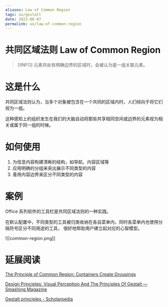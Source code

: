 ```yaml
---
aliases: Law of Common Region
tags: ux/gestalt
date: 2023-06-07
permalink: ux/law-of-common-region
---
```

# 共同区域法则 Law of Common Region

> [!INFO] 元素共处有明确边界的区域时，会被认为是一组关联元素。

# 这是什么

共同区域法则认为，当多个对象被包含在一个共同的区域内时，人们倾向于将它们视为一组。

这种感知上的组织发生在我们的大脑自动将那些共享相同空间或边界的元素视为相关或属于同一组的时候。

# 如何使用

1. 为信息内容构建清晰的结构，如导航、内容区域等  
2. 应用明确的分组来突出展示不同类型的内容  
3. 善用内容边界来区分不同类型的内容

# 案例

Office 系列软件的工具栏是共同区域法则的一种实践。  

在默认配置中，不同类型的工具被归类收纳在各自菜单内，同时各菜单内也使用分隔符号区分不同用途的工具， 很好地帮助用户建立起对应的心智模型。

![[common-region.png]]
# 延展阅读

[The Principle of Common Region: Containers Create Groupings](https://www.nngroup.com/articles/common-region/)

[Design Principles: Visual Perception And The Principles Of Gestalt — Smashing Magazine](https://www.smashingmagazine.com/2014/03/design-principles-visual-perception-and-the-principles-of-gestalt/)

[Gestalt principles - Scholarpedia](http://www.scholarpedia.org/article/Gestalt_principles)